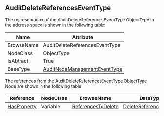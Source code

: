 <!-- objecttype -->
## AuditDeleteReferencesEventType

The representation of the AuditDeleteReferencesEventType ObjectType in the address space is shown in the following table:  

|Name|Attribute|
|---|---|
|BrowseName|AuditDeleteReferencesEventType|
|NodeClass|ObjectType|
|IsAbtract|True|
|BaseType|[AuditNodeManagementEventType](../../../Part5/ObjectTypes/AuditNodeManagementEventType/readme.md)|

The references from the AuditDeleteReferencesEventType ObjectType Node are shown in the following table:  

|Reference|NodeClass|BrowseName|DataType|TypeDefinition|ModellingRule|
|---|---|---|---|---|---|
|[HasProperty](../../../Part3/ReferenceTypes/HasProperty/readme.md)|Variable|[ReferencesToDelete](#ReferencesToDelete)|[DeleteReferencesItem](../../../Part4/DataTypes/DeleteReferencesItem/readme.md)[]|[PropertyType](../../Part5/VariableTypes/PropertyType/readme.md)|[Mandatory](../../Objects/Mandatory/readme.md)|


